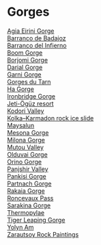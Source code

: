 # Gorges
[Agia Eirini Gorge](https://en.wikipedia.org/wiki/Agia_Eirini_Gorge)<br>
[Barranco de Badajoz](https://en.wikipedia.org/wiki/Barranco_de_Badajoz)<br>
[Barranco del Infierno](https://en.wikipedia.org/wiki/Barranco_del_Infierno_(Tenerife))<br>
[Boom Gorge](https://en.wikipedia.org/wiki/Boom_Gorge)<br>
[Borjomi Gorge](https://en.wikipedia.org/wiki/Borjomi_Gorge)<br>
[Darial Gorge](https://en.wikipedia.org/wiki/Darial_Gorge)<br>
[Garni Gorge](https://en.wikipedia.org/wiki/Garni_Gorge)<br>
[Gorges du Tarn](https://en.wikipedia.org/wiki/Gorges_du_Tarn)<br>
[Ha Gorge](https://en.wikipedia.org/wiki/Ha_Gorge)<br>
[Ironbridge Gorge](https://en.wikipedia.org/wiki/Ironbridge_Gorge)<br>
[Jeti-Ögüz resort](https://en.wikipedia.org/wiki/Jeti-%C3%96g%C3%BCz_resort)<br>
[Kodori Valley](https://en.wikipedia.org/wiki/Kodori_Valley)<br>
[Kolka–Karmadon rock ice slide](https://en.wikipedia.org/wiki/Kolka%E2%80%93Karmadon_rock_ice_slide)<br>
[Maysalun](https://en.wikipedia.org/wiki/Maysalun)<br>
[Mesona Gorge](https://en.wikipedia.org/wiki/Mesona_Gorge)<br>
[Milona Gorge](https://en.wikipedia.org/wiki/Milona_Gorge)<br>
[Mutou Valley](https://en.wikipedia.org/wiki/Mutou_Valley)<br>
[Olduvai Gorge](https://en.wikipedia.org/wiki/Olduvai_Gorge)<br>
[Orino Gorge](https://en.wikipedia.org/wiki/Orino_Gorge)<br>
[Panjshir Valley](https://en.wikipedia.org/wiki/Panjshir_Valley)<br>
[Pankisi Gorge](https://en.wikipedia.org/wiki/Pankisi_Gorge)<br>
[Partnach Gorge](https://en.wikipedia.org/wiki/Partnach_Gorge)<br>
[Rakaia Gorge](https://en.wikipedia.org/wiki/Rakaia_Gorge)<br>
[Roncevaux Pass](https://en.wikipedia.org/wiki/Roncevaux_Pass)<br>
[Sarakina Gorge](https://en.wikipedia.org/wiki/Sarakina_Gorge)<br>
[Thermopylae](https://en.wikipedia.org/wiki/Thermopylae)<br>
[Tiger Leaping Gorge](https://en.wikipedia.org/wiki/Tiger_Leaping_Gorge)<br>
[Yolyn Am](https://en.wikipedia.org/wiki/Yolyn_Am)<br>
[Zarautsoy Rock Paintings](https://en.wikipedia.org/wiki/Zarautsoy_Rock_Paintings)<br>
